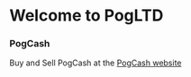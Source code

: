 # Welcome to PogLTD

### PogCash
Buy and Sell PogCash at the [PogCash website](PogLTD.github.io/PogCash/)
